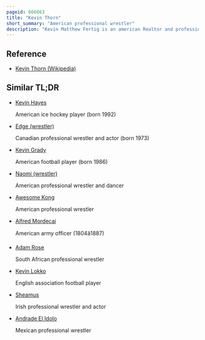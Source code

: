```yaml
---
pageid: 666863
title: "Kevin Thorn"
short_summary: "American professional wrestler"
description: "Kevin Matthew Fertig is an american Realtor and professional Wrestler. He is best known for his Work with wwe under the Ring Names mordecai and kevin Thorn."
---
```


## Reference

- [Kevin Thorn (Wikipedia)](https://en.wikipedia.org/?curid=666863)

## Similar TL;DR

- [Kevin Hayes](/tldr/en/kevin-hayes)

  American ice hockey player (born 1992)

- [Edge (wrestler)](/tldr/en/edge-wrestler)

  Canadian professional wrestler and actor (born 1973)

- [Kevin Grady](/tldr/en/kevin-grady)

  American football player (born 1986)

- [Naomi (wrestler)](/tldr/en/naomi-wrestler)

  American professional wrestler and dancer

- [Awesome Kong](/tldr/en/awesome-kong)

  American professional wrestler

- [Alfred Mordecai](/tldr/en/alfred-mordecai)

  American army officer (1804â1887)

- [Adam Rose](/tldr/en/adam-rose)

  South African professional wrestler

- [Kevin Lokko](/tldr/en/kevin-lokko)

  English association football player

- [Sheamus](/tldr/en/sheamus)

  Irish professional wrestler and actor

- [Andrade El Idolo](/tldr/en/andrade-el-idolo)

  Mexican professional wrestler

